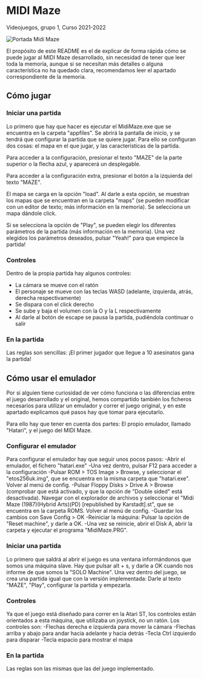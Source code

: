 # MIDI Maze
Videojuegos, grupo 1, Curso 2021-2022

![Portada Midi Maze](https://upload.wikimedia.org/wikipedia/en/5/56/MIDI_Maze.jpg)

 El propósito de este README es el de explicar de forma rápida cómo se puede
jugar al MIDI Maze desarrollado, sin necesidad de tener que leer toda la
memoria, aunque si se necesitan más detalles o alguna característica no ha 
quedado clara, recomendamos leer el apartado correspondiente de la memoria.

## Cómo jugar
### Iniciar una partida
 Lo primero que hay que hacer es ejecutar el MidiMaze.exe que se encuentra en
la carpeta "appfiles". Se abrirá la pantalla de inicio, y se tendrá que 
configurar la partida que se quiere jugar. Para ello se configuran dos cosas:
el mapa en el que jugar, y las características de la partida.

 Para acceder a la configuración, presionar el texto "MAZE" de la parte superior
o la flecha azul, y aparecerá un desplegable.

 Para acceder a la configuración extra, presionar el botón a la izquierda del
texto "MAZE".

 El mapa se carga en la opción "load". Al darle a esta opción, se muestran los
mapas que se encuentran en la carpeta "maps" (se pueden modificar con un editor
de texto; más información en la memoria). Se selecciona un mapa dándole click.

 Si se selecciona la opción de "Play", se pueden elegir los diferentes parámetros
de la partida (más información en la memoria). Una vez elegidos los parámetros
deseados, pulsar "Yeah!" para que empiece la partida!

### Controles
Dentro de la propia partida hay algunos controles:
 - La cámara se mueve con el ratón
 - El personaje se mueve con las teclas WASD (adelante, izquierda, atrás, derecha
	respectivamente)
 - Se dispara con el click derecho
 - Se sube y baja el volumen con la O y la L respectivamente
 - Al darle al botón de escape se pausa la partida, pudiéndola continuar o salir

### En la partida
Las reglas son sencillas: ¡El primer jugador que llegue a 10 asesinatos gana la partida!

## Cómo usar el emulador
 Por si alguien tiene curiosidad de ver cómo funciona o las diferencias entre
el juego desarrollado y el original, hemos compartido también los ficheros
necesarios para utilizar un emulador y correr el juego original, y en este
apartado explicamos qué pasos hay que tomar para ejecutarlo.

 Para ello hay que tener en cuenta dos partes: El propio emulador, llamado 
"Hatari", y el juego del MIDI Maze.

### Configurar el emulador
 Para configurar el emulador hay que seguir unos pocos pasos:
 -Abrir el emulador, el fichero "hatari.exe"
 -Una vez dentro, pulsar F12 para acceder a la configuración
 -Pulsar ROM > TOS Image > Browse, y seleccionar el "etos256uk.img", que se
	encuentra en la misma carpeta que "hatari.exe". Volver al menú de config.
 -Pulsar Floppy Disks > Drive A > Browse (comprobar que está activado, y que
	la opción de "Double sided" está desactivada). Navegar con el explorador
	de archivos y seleccionar el "Midi Maze (1987)(Hybrid Arts)(PD)
	[republished by Karstadt].st", que se encuentra en la carpeta ROMS. Volver
	al menú de config.
 -Guardar los cambios con Save Config > OK
 -Reiniciar la máquina: Pulsar la opción de "Reset machine", y darle a OK.
 -Una vez se reinicie, abrir el Disk A, abrir la carpeta y ejecutar el programa
	"MidiMaze.PRG".

### Iniciar una partida
 Lo primero que saldrá al abrir el juego es una ventana informándonos que somos
una máquina slave. Hay que pulsar alt + s, y darle a OK cuando nos informe de que
somos la "SOLO Machine". Una vez dentro del juego, se crea una partida igual que
con la versión implementada: Darle al texto "MAZE", "Play", configurar la partida
y empezarla.

### Controles
 Ya que el juego está diseñado para correr en la Atari ST, los controles están
orientados a esta máquina, que utilizaba un joystick, no un ratón. Los controles
son:
 -Flechas derecha e izquierda para mover la cámara
 -Flechas arriba y abajo para andar hacia adelante y hacia detrás
 -Tecla Ctrl izquierdo para disparar
 -Tecla espacio para mostrar el mapa

### En la partida
 Las reglas son las mismas que las del juego implementado.


	
